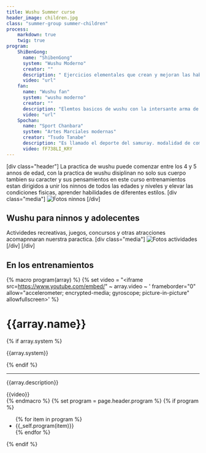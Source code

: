 ```yaml
---
title: Wushu Summer curse
header_image: children.jpg
class: "summer-group summer-children"
process:
    markdown: true
    twig: true
program:
    ShiBenGong:
      name: "ShibenGong"
      system: "Wushu Moderno"
      creator: ""
      description: " Ejercicios elementales que crean y mejoran las habilidades necesarias para la practica de wushu su traducion es trabajo basico la piedra angular del futuro practicante de wushu y el dia a dia del practicante con experiencia "
      video: "url"
    fan:
      name: "Wushu fan"
      system: "wushu moderno"
      creator: ""
      description: "Elemtos basicos de wushu con la intersante arma de wushu Abanico un arma muy versatil de gran tractivo por su sonido, colorido y sus singulares movimientos."
      video: "url"
    Spochan:
      name: "Sport Chanbara"
      system: "Artes Marciales modernas"
      creator: "Tsudo Tanabe"
      description: "Es llamado el deporte del samuray. modalidad de combate con tecnica espadas creado en Japon por un maestro samurai. Con instrumentos y materiales que no causan traumas en los practicantes, Porque junto con wushu?, porque resulta manera de ensennar a los ninnos los principios basicos defenderse sin causar traumas fisicos, lo cual brida a las familias tranquilidad, los ninnos se diverten durante la practica, cuenta con un serio programa deportivo en belarus y a nivel internacional "
      video: fF738LI_KRY
---
```

[div class="header"]
La practica de wushu puede comenzar entre los 4 y 5 annos de edad, con la practica de wushu disiplinan no solo sus cuerpo tambien su caracter y sus pensamientos en este curso entrenamientos estan dirigidos a unir los ninnos de todos las edades y  niveles y elevar las condiciones fisicas, aprender habilidades de diferentes estilos.
[div class="media"]
![Fotos ninnos](url)
[/div]
  ## Wushu para ninnos y adolecentes
  Actividedes recreativas, juegos, concursos y otras atracciones acomapnnaran nuerstra paractica.
  [div class="media"]
  ![Fotos actividades](http)
  [/div]
[/div]
## En los entrenamientos
{% macro program(array) %}
  {% set video = "<iframe src=https://www.youtube.com/embed/" ~ array.video ~ ' frameborder="0" allow="accelerometer; encrypted-media; gyroscope; picture-in-picture" allowfullscreen></iframe>' %}
  <div class="program-item">
    <div class="description">
      <h1>{{array.name}}</h1>
    {% if array.system %}
            <p>{{array.system}}</p>
  {% endif %}
      <hr>
      <p>{{array.description}}</p>
    </div>
    <div class="video">
    {{video}}
    </div>
  </div>
{% endmacro %}
{% set program = page.header.program %}
{% if program %}
<div class="program">
  <ul class="styledList">
    {% for item in program %}
      <li>{{_self.program(item)}}
    </li>
    {% endfor %}
  </ul>
</div>
{% endif %}
